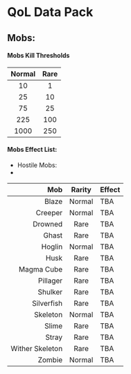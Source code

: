 # QoL Data Pack
## Mobs:
#### Mobs Kill Thresholds
| Normal | Rare |
| :---: | :---: |
| 10 | 1 |
| 25 | 10 |
| 75 | 25 |
| 225 | 100 |
| 1000 | 250 |

#### Mobs Effect List:
- Hostile Mobs:
- 
| Mob | Rarity | Effect |
| ---: | :---: | :--- |
| Blaze | Normal | TBA |
| Creeper | Normal | TBA |
| Drowned | Rare | TBA |
| Ghast | Rare | TBA |
| Hoglin | Normal | TBA |
| Husk | Rare | TBA |
| Magma Cube | Rare | TBA |
| Pillager | Rare | TBA |
| Shulker | Rare | TBA |
| Silverfish | Rare | TBA |
| Skeleton | Normal | TBA |
| Slime | Rare | TBA |
| Stray | Rare | TBA |
| Wither Skeleton | Rare | TBA |
| Zombie | Normal | TBA |

